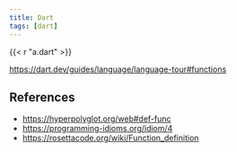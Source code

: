 ```yaml
---
title: Dart
tags: [dart]
---
```


{{< r "a.dart" >}}

<https://dart.dev/guides/language/language-tour#functions>

## References

- <https://hyperpolyglot.org/web#def-func>
- <https://programming-idioms.org/idiom/4>
- <https://rosettacode.org/wiki/Function_definition>
